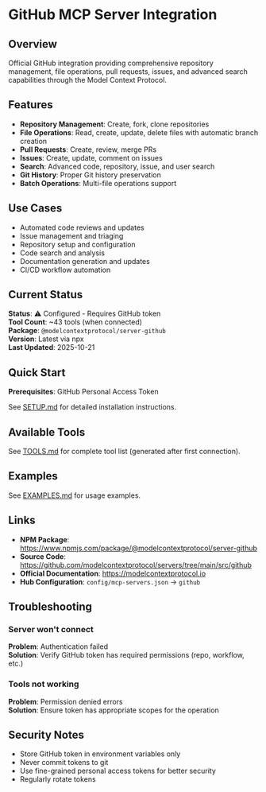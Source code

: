 # GitHub MCP Server Integration

## Overview
Official GitHub integration providing comprehensive repository management, file operations, pull requests, issues, and advanced search capabilities through the Model Context Protocol.

## Features
- **Repository Management**: Create, fork, clone repositories
- **File Operations**: Read, create, update, delete files with automatic branch creation
- **Pull Requests**: Create, review, merge PRs
- **Issues**: Create, update, comment on issues
- **Search**: Advanced code, repository, issue, and user search
- **Git History**: Proper Git history preservation
- **Batch Operations**: Multi-file operations support

## Use Cases
- Automated code reviews and updates
- Issue management and triaging
- Repository setup and configuration
- Code search and analysis
- Documentation generation and updates
- CI/CD workflow automation

## Current Status
**Status**: ⚠️ Configured - Requires GitHub token  
**Tool Count**: ~43 tools (when connected)  
**Package**: `@modelcontextprotocol/server-github`  
**Version**: Latest via npx  
**Last Updated**: 2025-10-21

## Quick Start

**Prerequisites**: GitHub Personal Access Token

See [SETUP.md](./SETUP.md) for detailed installation instructions.

## Available Tools

See [TOOLS.md](./TOOLS.md) for complete tool list (generated after first connection).

## Examples

See [EXAMPLES.md](./EXAMPLES.md) for usage examples.

## Links
- **NPM Package**: https://www.npmjs.com/package/@modelcontextprotocol/server-github
- **Source Code**: https://github.com/modelcontextprotocol/servers/tree/main/src/github
- **Official Documentation**: https://modelcontextprotocol.io
- **Hub Configuration**: `config/mcp-servers.json` → `github`

## Troubleshooting

### Server won't connect
**Problem**: Authentication failed  
**Solution**: Verify GitHub token has required permissions (repo, workflow, etc.)

### Tools not working
**Problem**: Permission denied errors  
**Solution**: Ensure token has appropriate scopes for the operation

## Security Notes
- Store GitHub token in environment variables only
- Never commit tokens to git
- Use fine-grained personal access tokens for better security
- Regularly rotate tokens
